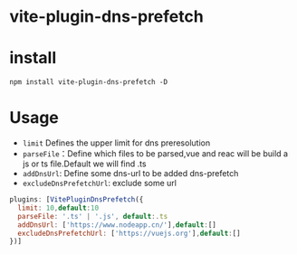 # vite-plugin-dns-prefetch



# install

~~~shell
npm install vite-plugin-dns-prefetch -D
~~~

# Usage

* `limit` Defines the upper limit for dns preresolution
* `parseFile`：Define which files to be parsed,vue and reac will be build a js or ts file.Default we will find .ts
* `addDnsUrl`:  Define some dns-url to be added dns-prefetch
* `excludeDnsPrefetchUrl`: exclude some url 

~~~ js
plugins: [VitePluginDnsPrefetch({
  limit: 10,default:10
  parseFile: '.ts' | '.js', default:.ts
  addDnsUrl: ['https://www.nodeapp.cn/'],default:[]
  excludeDnsPrefetchUrl: ['https://vuejs.org'],default:[]
})]
~~~